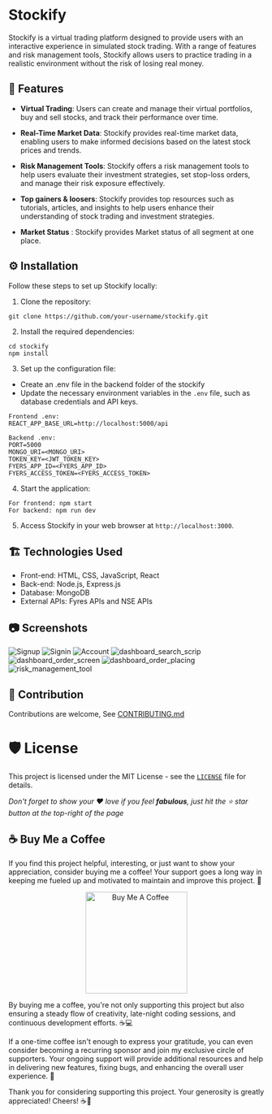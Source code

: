 # Stockify

Stockify is a virtual trading platform designed to provide users with an interactive experience in simulated stock trading. With a range of features and risk management tools, Stockify allows users to practice trading in a realistic environment without the risk of losing real money.

## 🚛 Features

- **Virtual Trading**: Users can create and manage their virtual portfolios, buy and sell stocks, and track their performance over time.

- **Real-Time Market Data**: Stockify provides real-time market data, enabling users to make informed decisions based on the latest stock prices and trends.

- **Risk Management Tools**: Stockify offers a risk management tools to help users evaluate their investment strategies, set stop-loss orders, and manage their risk exposure effectively.

- **Top gainers & loosers**: Stockify provides top  resources such as tutorials, articles, and insights to help users enhance their understanding of stock trading and investment strategies.

- **Market Status** : Stockify provides Market status of all segment at one place. 

## ⚙ Installation

Follow these steps to set up Stockify locally:

1. Clone the repository: 
```
git clone https://github.com/your-username/stockify.git
```

2. Install the required dependencies:
```
cd stockify
npm install
```

3. Set up the configuration file:
- Create an .env file in the backend folder of the stockify
- Update the necessary environment variables in the `.env` file, such as database credentials and API keys.
```
Frontend .env:
REACT_APP_BASE_URL=http://localhost:5000/api

Backend .env: 
PORT=5000
MONGO_URI=<MONGO_URI>
TOKEN_KEY=<JWT_TOKEN_KEY>
FYERS_APP_ID=<FYERS_APP_ID>
FYERS_ACCESS_TOKEN=<FYERS_ACCESS_TOKEN>
```

4. Start the application:
```
For frontend: npm start
For backend: npm run dev 
```

5. Access Stockify in your web browser at `http://localhost:3000`.

## 🏗 Technologies Used

- Front-end: HTML, CSS, JavaScript, React
- Back-end: Node.js, Express.js
- Database: MongoDB
- External APIs: Fyres APIs and NSE APIs

## 📷 Screenshots

![Signup](https://github.com/Maran1947/Stockify/assets/69248165/8188c2ec-2543-41a8-be55-23c62983e39e)
![Signin](https://github.com/Maran1947/Stockify/assets/69248165/44668b73-bd35-4b0d-b660-5a222df7dd43)
![Account](https://github.com/Maran1947/Stockify/assets/69248165/0285b2f4-baf9-4ee0-a685-35d392f6f091)
![dashboard_search_scrip](https://github.com/Maran1947/Stockify/assets/69248165/e6dde60f-971a-4cdc-9f3f-33e7beb262f1)
![dashboard_order_screen](https://github.com/Maran1947/Stockify/assets/69248165/c59aa018-77a1-427e-95fe-bdcc7d6c9af5)
![dashboard_order_placing](https://github.com/Maran1947/Stockify/assets/69248165/05f097a1-29de-4ae7-9d60-d946def8d335)
![risk_management_tool](https://github.com/Maran1947/Stockify/assets/69248165/504fcf3e-250a-4665-8abc-60e8e2ed223b)

## 🤝 Contribution
Contributions are welcome,
See [CONTRIBUTING.md](https://github.com/Maran1947/stockify/blob/master/CONTRIBUTING.md)

# 🛡️ License
This project is licensed under the MIT License - see the [`LICENSE`](LICENSE) file for details.

_Don't forget to show your ❤ love if you feel __fabulous__, just hit the ⭐ star button at the top-right of the page_

## ☕️ Buy Me a Coffee

If you find this project helpful, interesting, or just want to show your appreciation, consider buying me a coffee! Your support goes a long way in keeping me fueled up and motivated to maintain and improve this project. 🚀

<p align="center">
  <a href="https://www.buymeacoffee.com/abhishekmaran" target="_blank">
    <img src="https://cdn.buymeacoffee.com/buttons/v2/default-yellow.png" alt="Buy Me A Coffee" width="200">
  </a>
</p>

By buying me a coffee, you're not only supporting this project but also ensuring a steady flow of creativity, late-night coding sessions, and continuous development efforts. ☕️💻

If a one-time coffee isn't enough to express your gratitude, you can even consider becoming a recurring sponsor and join my exclusive circle of supporters. Your ongoing support will provide additional resources and help in delivering new features, fixing bugs, and enhancing the overall user experience. 🌟

Thank you for considering supporting this project. Your generosity is greatly appreciated! Cheers! ☕️🎉



